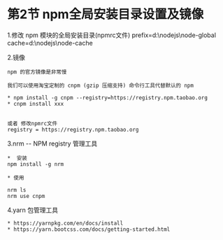 # 第2节 npm全局安装目录设置及镜像

1.修改 npm 模块的全局安装目录(npmrc文件)
    prefix=d:\nodejs\node-global
    cache=d:\nodejs\node-cache


2.镜像

    npm 的官方镜像是非常慢

    我们可以使用淘宝定制的 cnpm (gzip 压缩支持) 命令行工具代替默认的 npm

    * npm install -g cnpm --registry=https://registry.npm.taobao.org
    * cnpm install xxx


    或者 修改npmrc文件
    registry = https://registry.npm.taobao.org


3.nrm -- NPM registry 管理工具

    *  安装
    npm install -g nrm

    * 使用

    nrm ls
    nrm use cnpm

4.yarn 包管理工具

    * https://yarnpkg.com/en/docs/install
    * https://yarn.bootcss.com/docs/getting-started.html



